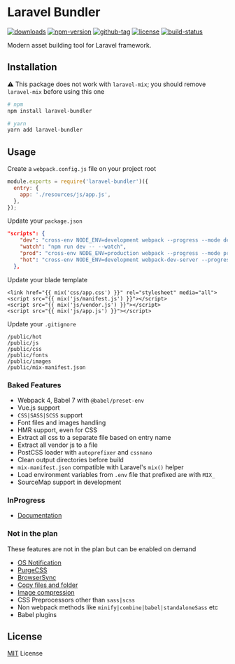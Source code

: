 # Laravel Bundler

[![downloads](https://img.shields.io/npm/dt/laravel-bundler.svg)](http://npm-stats.com/~packages/laravel-bundler)
[![npm-version](https://img.shields.io/npm/v/laravel-bundler.svg)](https://www.npmjs.com/package/laravel-bundler)
[![github-tag](https://img.shields.io/github/tag/ankurk91/laravel-bundler.svg?maxAge=1800)](https://github.com/ankurk91/laravel-bundler/)
[![license](https://img.shields.io/github/license/ankurk91/laravel-bundler.svg?maxAge=1800)](https://yarnpkg.com/en/package/laravel-bundler)
[![build-status](https://travis-ci.com/ankurk91/laravel-bundler.svg?branch=master)](https://travis-ci.com/ankurk91/laravel-bundler)

Modern asset building tool for Laravel framework.

## Installation
:warning: This package does not work with `laravel-mix`; you should remove `laravel-mix` before using this one
```bash
# npm
npm install laravel-bundler 

# yarn
yarn add laravel-bundler
```

## Usage
Create a `webpack.config.js` file on your project root
```js
module.exports = require('laravel-bundler')({
  entry: {
    app: './resources/js/app.js',
  },
});
```
Update your `package.json`
```json
"scripts": {
    "dev": "cross-env NODE_ENV=development webpack --progress --mode development",
    "watch": "npm run dev -- --watch",
    "prod": "cross-env NODE_ENV=production webpack --progress --mode production",
    "hot": "cross-env NODE_ENV=development webpack-dev-server --progress --hot"
  },
```
Update your blade template
```blade
<link href="{{ mix('css/app.css') }}" rel="stylesheet" media="all">
<script src="{{ mix('js/manifest.js') }}"></script>
<script src="{{ mix('js/vendor.js') }}"></script>
<script src="{{ mix('js/app.js') }}"></script>
```
Update your `.gitignore`
```git exclude
/public/hot
/public/js
/public/css
/public/fonts
/public/images
/public/mix-manifest.json
```

### Baked Features
* Webpack 4, Babel 7 with `@babel/preset-env`
* Vue.js support
* `CSS|SASS|SCSS` support
* Font files and images handling
* HMR support, even for CSS
* Extract all css to a separate file based on entry name
* Extract all vendor js to a file
* PostCSS loader with `autoprefixer` and `cssnano`
* Clean output directories before build
* `mix-manifest.json` compatible with Laravel's `mix()` helper
* Load environment variables from `.env` file that prefixed are with `MIX_`
* SourceMap support in development

### InProgress
* [Documentation](https://github.com/ankurk91/laravel-bundler/wiki)

### Not in the plan
These features are not in the plan but can be enabled on demand
* [OS Notification](https://github.com/Turbo87/webpack-notifier) 
* [PurgeCSS](https://github.com/FullHuman/purgecss-webpack-plugin)
* [BrowserSync](https://github.com/Va1/browser-sync-webpack-plugin) 
* [Copy files and folder](https://github.com/webpack-contrib/copy-webpack-plugin)
* [Image compression](https://github.com/vanwagonet/img-loader)
* CSS Preprocessors other than `sass|scss`
* Non webpack methods like `minify|combine|babel|standaloneSass` etc
* Babel plugins

## License
[MIT](LICENSE.txt) License
